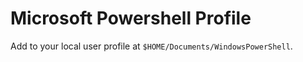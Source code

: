 # Microsoft Powershell Profile

Add to your local user profile at `$HOME/Documents/WindowsPowerShell`.

